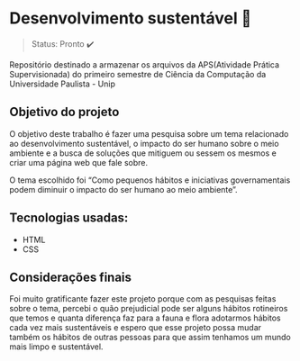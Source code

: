 # Desenvolvimento sustentável 🌱
> Status: Pronto ✔️

Repositório destinado a armazenar os arquivos da APS(Atividade Prática Supervisionada) do primeiro semestre de Ciência da Computação da Universidade Paulista - Unip

## Objetivo do projeto
O objetivo deste trabalho é fazer uma pesquisa sobre um tema relacionado ao desenvolvimento sustentável, o impacto do ser humano sobre o meio ambiente e a busca de soluções que mitiguem ou sessem os mesmos e criar uma página web que fale sobre.

O tema escolhido foi “Como pequenos hábitos e iniciativas governamentais podem diminuir o impacto do ser humano ao meio ambiente”. 

## Tecnologias usadas:
- HTML
- CSS

## Considerações finais
Foi muito gratificante fazer este projeto porque com as pesquisas feitas sobre o tema, percebi o quão prejudicial pode ser alguns hábitos rotineiros que temos e quanta diferença faz para a fauna e flora adotarmos hábitos cada vez mais sustentáveis e espero que esse projeto possa mudar também os hábitos de outras pessoas para que assim tenhamos um mundo mais limpo e sustentável.
